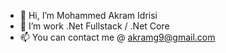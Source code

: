 - 👋 Hi, I’m Mohammed Akram Idrisi
- 👀 I’m work .Net Fullstack / .Net Core
- 📫 You can contact me @ akramg9@gmail.com

<!---
akramg9/akramg9 is a ✨ special ✨ repository because its `README.md` (this file) appears on your GitHub profile.
You can click the Preview link to take a look at your changes.
--->
